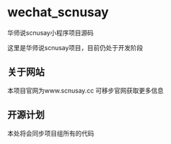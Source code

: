 # wechat_scnusay
华师说scnusay小程序项目源码

这里是华师说scnusay项目，目前仍处于开发阶段

<h2>关于网站</h2>
本项目官网为www.scnusay.cc
可移步官网获取更多信息
<h2>开源计划</h2>
本处将会同步项目组所有的代码

